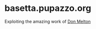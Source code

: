 # basetta.pupazzo.org

Exploiting the amazing work of [Don Melton](https://github.com/donmelton/donmelton.com)

